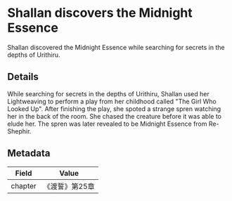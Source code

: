 # Shallan discovers the Midnight Essence
Shallan discovered the Midnight Essence while searching for secrets in the depths of Urithiru.

## Details
While searching for secrets in the depths of Urithiru, Shallan used her Lightweaving to perform a play from her childhood called "The Girl Who Looked Up". After finishing the play, she spoted a strange spren watching her in the back of the room. She chased the creature before it was able to elude her. The spren was later revealed to be Midnight Essence from Re-Shephir.

## Metadata
| Field | Value |
| ----- | ----- |
| chapter | 《渡誓》第25章 |
